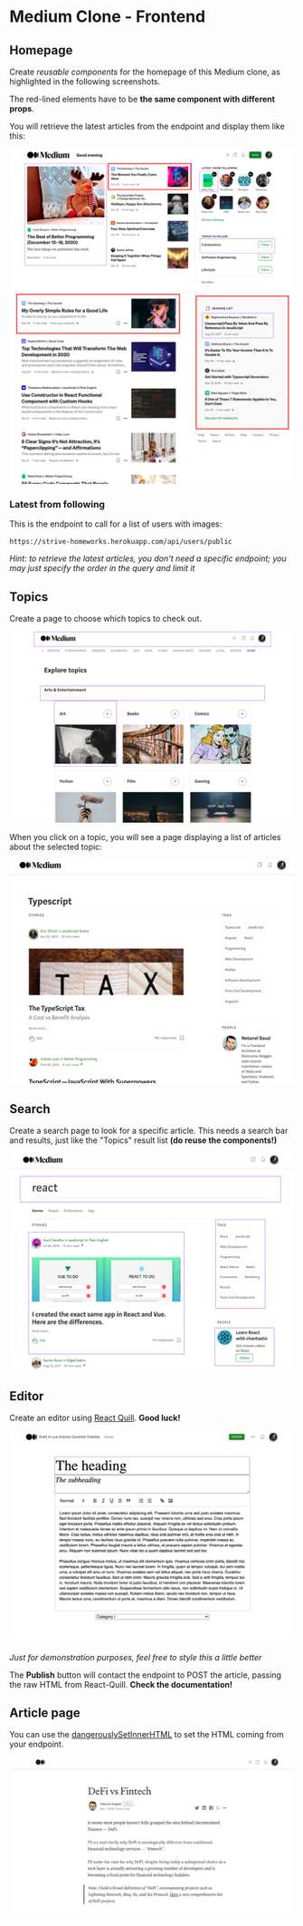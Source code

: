 # Medium Clone - Frontend

## Homepage
Create *reusable components* for the homepage of this Medium clone, as highlighted in the following screenshots.

The red-lined elements have to be **the same component with different props**.

You will retrieve the latest articles from the endpoint and display them like this:

<img src="./Home-I.png">
<img src="./Home-II.png">

### Latest from following
This is the endpoint to call for a list of users with images:

```
https://strive-homeworks.herokuapp.com/api/users/public
```

*Hint: to retrieve the latest articles, you don't need a specific endpoint; you may just specify the order in the query and limit it*


## Topics

Create a page to choose which topics to check out.

<img src="./Topics.png">

When you click on a topic, you will see a page displaying a list of articles about the selected topic:

<img src="./Topic-results.png">

## Search

Create a search page to look for a specific article.
This needs a search bar and results, just like the "Topics" result list **(do reuse the components!)**

<img src="./Search-page.png">


## Editor

Create an editor using [React Quill](https://www.npmjs.com/package/react-quill).
**Good luck!**

<img src="./Editor.png">

*Just for demonstration purposes, feel free to style this a little better*

The **Publish** button will contact the endpoint to POST the article, passing the raw HTML from React-Quill.
**Check the documentation!**

## Article page

You can use the [dangerouslySetInnerHTML](https://reactjs.org/docs/dom-elements.html#dangerouslysetinnerhtml) to set the HTML coming from your endpoint.

<img src="./Article-page.png">



